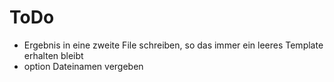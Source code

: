 # ToDo
- Ergebnis in eine zweite File schreiben, so das immer ein leeres Template erhalten bleibt
- option Dateinamen vergeben